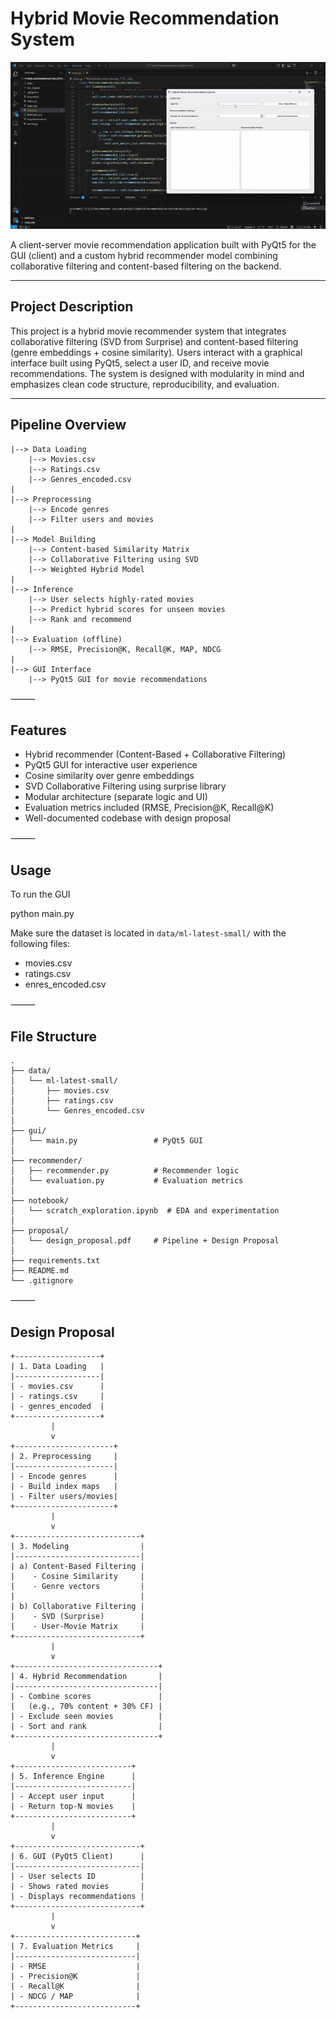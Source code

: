 # **Hybrid Movie Recommendation System**
![Demo Video](https://github.com/HeshamEL-Shreif/Hybrid-Recommendation-System/blob/main/video/video_G.gif)


A client-server movie recommendation application built with PyQt5 for the GUI (client) and a custom hybrid recommender model combining collaborative filtering and content-based filtering on the backend.

----

## **Project Description**

This project is a hybrid movie recommender system that integrates collaborative filtering (SVD from Surprise) and content-based filtering (genre embeddings + cosine similarity). Users interact with a graphical interface built using PyQt5, select a user ID, and receive movie recommendations. The system is designed with modularity in mind and emphasizes clean code structure, reproducibility, and evaluation.

----

## **Pipeline Overview**

```text
|--> Data Loading
    |--> Movies.csv
    |--> Ratings.csv
    |--> Genres_encoded.csv
|
|--> Preprocessing
    |--> Encode genres
    |--> Filter users and movies
|
|--> Model Building
    |--> Content-based Similarity Matrix
    |--> Collaborative Filtering using SVD
    |--> Weighted Hybrid Model
|
|--> Inference
    |--> User selects highly-rated movies
    |--> Predict hybrid scores for unseen movies
    |--> Rank and recommend
|
|--> Evaluation (offline)
    |--> RMSE, Precision@K, Recall@K, MAP, NDCG
|
|--> GUI Interface
    |--> PyQt5 GUI for movie recommendations
```
⸻

## Features
- Hybrid recommender (Content-Based + Collaborative Filtering)
- PyQt5 GUI for interactive user experience
- Cosine similarity over genre embeddings
- SVD Collaborative Filtering using surprise library
- Modular architecture (separate logic and UI)
- Evaluation metrics included (RMSE, Precision@K, Recall@K)
- Well-documented codebase with design proposal

⸻
## Usage

To run the GUI

python main.py

Make sure the dataset is located in `data/ml-latest-small/` with the following files:
- movies.csv
- ratings.csv
- enres_encoded.csv

⸻

## File Structure
```
.
├── data/
│   └── ml-latest-small/
│       ├── movies.csv
│       ├── ratings.csv
│       └── Genres_encoded.csv
│
├── gui/
│   └── main.py                 # PyQt5 GUI
│
├── recommender/
│   ├── recommender.py          # Recommender logic
│   └── evaluation.py           # Evaluation metrics
│
├── notebook/
│   └── scratch_exploration.ipynb  # EDA and experimentation
│
├── proposal/
│   └── design_proposal.pdf     # Pipeline + Design Proposal
│
├── requirements.txt
├── README.md
└── .gitignore
```
⸻

## Design Proposal
```
+-------------------+
| 1. Data Loading   |
|-------------------|
| - movies.csv      |
| - ratings.csv     |
| - genres_encoded  |
+-------------------+
         |
         v
+----------------------+
| 2. Preprocessing     |
|----------------------|
| - Encode genres      |
| - Build index maps   |
| - Filter users/movies|
+----------------------+
         |
         v
+----------------------------+
| 3. Modeling                |
|----------------------------|
| a) Content-Based Filtering |
|    - Cosine Similarity     |
|    - Genre vectors         |
|                            |
| b) Collaborative Filtering |
|    - SVD (Surprise)        |
|    - User-Movie Matrix     |
+----------------------------+
         |
         v
+--------------------------------+
| 4. Hybrid Recommendation       |
|--------------------------------|
| - Combine scores               |
|   (e.g., 70% content + 30% CF) |
| - Exclude seen movies          |
| - Sort and rank                |
+--------------------------------+
         |
         v
+--------------------------+
| 5. Inference Engine      |
|--------------------------|
| - Accept user input      |
| - Return top-N movies    |
+--------------------------+
         |
         v
+----------------------------+
| 6. GUI (PyQt5 Client)      |
|----------------------------|
| - User selects ID          |
| - Shows rated movies       |
| - Displays recommendations |
+----------------------------+
         |
         v
+---------------------------+
| 7. Evaluation Metrics     |
|---------------------------|
| - RMSE                    |
| - Precision@K             |
| - Recall@K                |
| - NDCG / MAP              |
+---------------------------+
```
